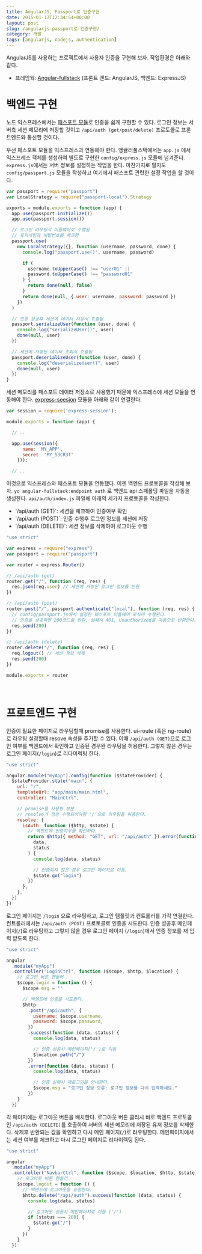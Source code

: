 ```yaml
---
title: AngularJS, Passport로 인증구현
date: 2015-01-17T12:34:54+00:00
layout: post
slug: /angularjs-passport로-인증구현/
category: 개발
tags: [angularjs, nodejs, authentication]
---
```


AngularJS를 사용하는 프로젝트에서 사용자 인증을 구현해 보자. 작업환경은 아래와 같다.

<ul>
    <li>프레임웍: <a href="https://github.com/DaftMonk/generator-angular-fullstack">Angular-fullstack</a> (프론트 엔드: AngularJS, 백엔드: ExpressJS)</li>
</ul>

<h1>백엔드 구현</h1>

노드 익스프레스에서는 <a href="http://passportjs.org/">패스포트 모듈</a>로 인증을 쉽게 구현할 수 있다. 로그인 정보는 서버측 세션 메모리에 저장할 것이고 <code>/api/auth (get/post/delete)</code> 프로토콜로 프론트엔드와 통신할 것이다.

우선 패스포트 모듈을 익스프레스과 연동해야 한다. 앵귤러풀스택에서는 <code>app.js</code> 에서 익스프레스 객체를 생성하여 별도로 구현한 <code>config/express.js</code> 모듈에 넘겨준다. <code>express.js</code>에서는 서버 정보를 설정하는 작업을 한다. 마찬가지로 필자도 <code>config/passport.js</code> 모듈을 작성하고 여기에서 패스포트 관련한 설정 작업을 할 것이다.

```js
var passport = require("passport")
var LocalStrategy = require("passport-local").Strategy

exports = module.exports = function (app) {
  app.use(passport.initialize())
  app.use(passport.session())

  // 로그인 라우팅시 미들웨어로 수행됨
  // 유저네임과 비밀번호를 체크함
  passport.use(
    new LocalStrategy({}, function (username, password, done) {
      console.log("passport.use()", username, password)

      if (
        username.toUpperCase() !== "user01" ||
        password.toUpperCase() !== "password01"
      ) {
        return done(null, false)
      }
      return done(null, { user: username, password: password })
    })
  )

  // 인증 성공후 세션에 데이터 저장시 호출됨
  passport.serializeUser(function (user, done) {
    console.log("serializeUser()", user)
    done(null, user)
  })

  // 세션에 저장된 데이터 조회시 호출됨
  passport.deserializeUser(function (user, done) {
    console.log("deserializeUser()", user)
    done(null, user)
  })
}
```

세션 메모리를 패스포트 데이터 저장소로 사용했기 때문에 익스프레스에 세션 모듈을 연동해야 한다. <a href="https://github.com/expressjs/session">express-seesion</a> 모듈을 아래와 같이 연결한다.

```js
var session = require('express-session');

module.exports = function (app) {

  // ..

  app.use(session({
      name: 'MY_APP',
      secret: 'MY_S3CR3T'
    }));

  // ..
```

이것으로 익스프레스와 패스포트 모듈을 연동했다. 이젠 백엔드 프로토콜을 작성해 보자. <code>yo angular-fullstack:endpoint auth</code> 로 백엔드 api 스패폴딩 파일을 자동을 생성한다. <code>api/auth/index.js</code> 파일에 아래의 세가지 프로토콜을 작성한다.

<ul>
    <li>`/api/auth (GET)`: 세션을 체크하여 인증여부 확인</li>
    <li>`/api/auth (POST)`: 인증 수행후 로그인 정보를 세션에 저장</li>
    <li>`/api/auth (DELETE)`: 세션 정보를 삭제하여 로그아웃 수행</li>
</ul>

```js
"use strict"

var express = require("express")
var passport = require("passport")

var router = express.Router()

// /api/auth (get)
router.get("/", function (req, res) {
  res.json(req.user) // 세션에 저장된 로그인 정보를 반환
})

// /api/auth (post)
router.post("/", passport.authenticate("local"), function (req, res) {
  // config/passport.js에서 설정한 패스포트 미들웨어 로직이 수행된다.
  // 인증을 성공하면 200코드를 반환, 실패시 401, Unauthorized를 자동으로 반환한다.
  res.send(200)
})

// /api/auth (delete)
router.delete("/", function (req, res) {
  req.logout() // 세션 정보 삭제
  res.send(200)
})

module.exports = router
```

&nbsp;

<h1>프로트엔드 구현</h1>

인증이 필요한 페이지로 라우팅할때 promise를 사용한다. ui-route (혹은 ng-route)로 라우팅 설정할때 resove 속성을 추가할 수 있다. 이때 <code>/api/auth (GET)</code>으로 로그인 여부를 백엔드에서 확인하고 인증된 경우뫈 라우팅을 허용한다. 그렇지 않은 경우는 로그인 페이지(<code>/login</code>)로 리다이렉팅 한다.

```js
"use strict"

angular.module("myApp").config(function ($stateProvider) {
  $stateProvider.state("main", {
    url: "/",
    templateUrl: "app/main/main.html",
    controller: "MainCtrl",

    // promise를 사용한 부분.
    // resolve가 정상 수행되어야함 '/'으로 라우팅을 허용한다.
    resolve: {
      isAuth: function ($http, $state) {
        // 백엔드에 인증여부를 확인하다.
        return $http({ method: "GET", url: "/api/auth" }).error(function (
          data,
          status
        ) {
          console.log(data, status)

          // 인증되지 않은 경우 로그인 페이지로 이동.
          $state.go("login")
        })
      },
    },
  })
})
```

로그인 페이지는 <code>/login</code> 으로 라우팅하고, 로그인 템플릿과 컨트롤러를 가각 연결한다. 컨트롤러에서는 <code>/api/auth (POST)</code> 프로토콜로 인증을 시도한다. 인증 성공후 메인페이지(<code>/</code>)로 라우팅하고 그렇지 않을 경우 로그인 페이지 (<code>/login</code>)에서 인증 정보를 재 입력 받도록 한다.

```js
"use strict"

angular
  .module("myApp")
  .controller("LoginCtrl", function ($scope, $http, $location) {
    // 로그인 버튼 핸들러
    $scope.login = function () {
      $scope.msg = ""

      // 백엔드에 인증을 시도한다.
      $http
        .post("/api/auth", {
          username: $scope.username,
          password: $scope.password,
        })
        .success(function (data, status) {
          console.log(data, status)

          // 인증 성공시 메인페이지('/')로 이동
          $location.path("/")
        })
        .error(function (data, status) {
          console.log(data, status)

          // 인증 실패시 재로그인을 안내한다.
          $scope.msg = "로그인 정보 오류: 로그인 정보를 다시 입력하세요."
        })
    }
  })
```

각 페이지에는 로그아웃 버튼을 배치한다. 로그아웃 버튼 클리시 바로 백엔드 프로토콜인 <code>/api/auth (DELETE)</code>를 호출하여 서버의 세션 메모리에 저장된 유저 정보를 삭제한다. 삭제후 반환되는 값을 확인하고 다시 메인 페이지(<code>/</code>)로 라우팅한다. 메인페이지에서는 세션 여부를 체크하고 다시 로그인 페이지로 리다이렉팅 된다.

```js
"use strict"

angular
  .module("myApp")
  .controller("NavbarCtrl", function ($scope, $location, $http, $state) {
    // 로그아웃 버튼 핸들러
    $scope.logout = function () {
      // 백엔드에 로그아웃을 요청한다.
      $http.delete("/api/auth").success(function (data, status) {
        console.log(data, status)

        // 로그아웃 성공시 메인페이지로 이동 ('/')
        if (status === 200) {
          $state.go("/")
        }
      })
    }
  })
```
